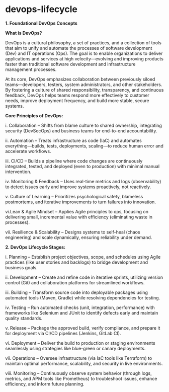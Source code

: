 # devops-lifecycle

**1. Foundational DevOps Concepts**

**What is DevOps?** 

DevOps is a cultural philosophy, a set of practices, and a collection of tools that aim to unify and automate the processes of software development (Dev) and IT operations (Ops). The goal is to enable organizations to deliver applications and services at high velocity—evolving and improving products faster than traditional software development and infrastructure management processes.

At its core, DevOps emphasizes collaboration between previously siloed teams—developers, testers, system administrators, and other stakeholders. By fostering a culture of shared responsibility, transparency, and continuous feedback, DevOps helps teams respond more effectively to customer needs, improve deployment frequency, and build more stable, secure systems.

**Core Principles of DevOps:**

i. Collaboration – Shifts from blame culture to shared ownership, integrating security (DevSecOps) and business teams for end-to-end accountability.

ii. Automation – Treats infrastructure as code (IaC) and automates everything—builds, tests, deployments, scaling—to reduce human error and accelerate workflows.

iii. CI/CD – Builds a pipeline where code changes are continuously integrated, tested, and deployed (even to production) with minimal manual intervention.

iv. Monitoring & Feedback – Uses real-time metrics and logs (observability) to detect issues early and improve systems proactively, not reactively.

v. Culture of Learning – Prioritizes psychological safety, blameless postmortems, and iterative improvements to turn failures into innovation.

vi.Lean & Agile Mindset – Applies Agile principles to ops, focusing on delivering small, incremental value with efficiency (eliminating waste in processes).

vii. Resilience & Scalability – Designs systems to self-heal (chaos engineering) and scale dynamically, ensuring reliability under demand.

**2. DevOps Lifecycle Stages:**

i. Planning – Establish project objectives, scope, and schedules using Agile practices (like user stories and backlogs) to bridge development and business goals.

ii. Development – Create and refine code in iterative sprints, utilizing version control (Git) and collaboration platforms for streamlined workflows.

iii. Building – Transform source code into deployable packages using automated tools (Maven, Gradle) while resolving dependencies for testing.

iv. Testing – Run automated checks (unit, integration, performance) with frameworks like Selenium and JUnit to identify defects early and maintain quality standards.

v. Release – Package the approved build, verify compliance, and prepare it for deployment via CI/CD pipelines (Jenkins, GitLab CI).

vi. Deployment – Deliver the build to production or staging environments seamlessly using strategies like blue-green or canary deployments.

vii. Operations – Oversee infrastructure (via IaC tools like Terraform) to maintain optimal performance, scalability, and security in live environments.

viii. Monitoring – Continuously observe system behavior (through logs, metrics, and APM tools like Prometheus) to troubleshoot issues, enhance efficiency, and inform future planning.
